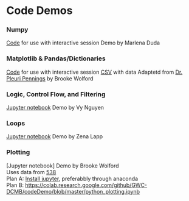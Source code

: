 # Code Demos 

### Numpy
[Code](Numpy_Functions_Variables_Demo.py) for use with interactive session
Demo by Marlena Duda

### Matplotlib & Pandas/Dictionaries
[Code](NumWomenCongress.py) for use with interactive session
[CSV](WomenCongress.csv) with data
Adaptetd from [Dr. Pleuri Pennings](https://github.com/pleunipennings/PlotNumWomenCongress) by Brooke Wolford

### Logic, Control Flow, and Filtering 
[Jupyter notebook](Demo_Logic_Control_Flow_and_Filtering.ipynb)
Demo by Vy Nguyen

### Loops
[Jupyter notebook](loops.ipynb)
Demo by Zena Lapp

### Plotting
[Jupyter notebook] 
Demo by Brooke Wolford  
Uses data from [538](https://github.com/fivethirtyeight/data/tree/master/historical-ncaa-forecasts)  
Plan A: [Install jupyter](https://jupyter.org/install), preferabbly through anaconda  
Plan B: https://colab.research.google.com/github/GWC-DCMB/codeDemo/blob/master/python_plotting.ipynb   
